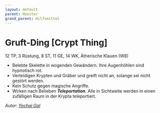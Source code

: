 ```yaml
---
layout: default
parent: Monster
grand_parent: Hilfsmittel
---
```


# Gruft-Ding [Crypt Thing]
12 TP, 3 Rüstung, 8 ST, 11 GE, 14 WK, Ätherische Klauen (W8)
- Belebte Skelette in wogenden Gewändern. Ihre Augenhöhlen sind hypnotisch rot.
- Verteidigen Krypten und Gräber und greift nicht an, solange sei nicht gestört werden.
- Kein Schutz gegen magische Angriffe.
- Wirken nach Belieben ***Teleportation***. Alle in Sichtweite werden in einen zufälligen Raum in der Krypta teleportiert.

*Autor: [Yochai Gal](https://newschoolrevolution.com)*